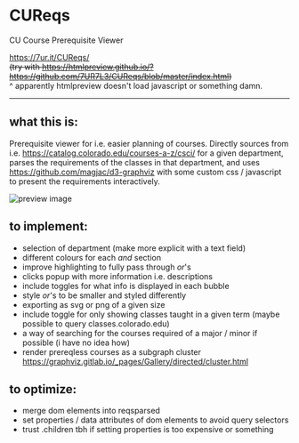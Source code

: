 # CUReqs
CU Course Prerequisite Viewer

https://7ur.it/CUReqs/ \
~~(try with https://htmlpreview.github.io/?https://github.com/7UR7L3/CUReqs/blob/master/index.html)~~ \
^ apparently htmlpreview doesn't load javascript or something damn.


---

## what this is:

Prerequisite viewer for i.e. easier planning of courses. Directly sources from i.e. https://catalog.colorado.edu/courses-a-z/csci/ for a given department, parses the requirements of the classes in that department, and uses https://github.com/magjac/d3-graphviz with some custom css / javascript to present the requirements interactively.

![preview image](https://i.vgy.me/dxDNhc.png)


## to implement:

- selection of department (make more explicit with a text field)
- different colours for each _and_ section
- improve highlighting to fully pass through _or_'s
- clicks popup with more information i.e. descriptions
- include toggles for what info is displayed in each bubble
- style _or_'s to be smaller and styled differently
- exporting as svg or png of a given size
- include toggle for only showing classes taught in a given term (maybe possible to query classes.colorado.edu)
- a way of searching for the courses required of a major / minor if possible (i have no idea how)
- render prereqless courses as a subgraph cluster https://graphviz.gitlab.io/_pages/Gallery/directed/cluster.html


## to optimize:

- merge dom elements into reqsparsed
- set properties / data attributes of dom elements to avoid query selectors
- trust .children tbh if setting properties is too expensive or something